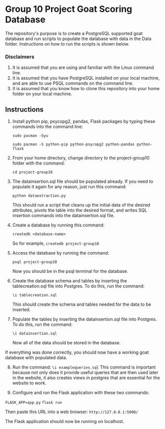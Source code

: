 # Group 10 Project Goat Scoring Database
The repository's purpose is to create a PostgreSQL supported goat database and run scripts to populate the database with data in the Data folder. Instructions on how to run the scripts is shown below.

### Disclaimers

1. It is assumed that you are using and familiar with the Linux command line.
2. It is assumed that you have PostgreSQL installed on your local machine, and are able to use PSQL commands on the command line.
3. It is assumed that you know how to clone this repository into your home folder on your local machine.

## Instructions

1. Install python pip, psycopg2, pandas, Flask packages by typing these commands into the command line:

   `sudo pacman -Syu`
   
   `sudo pacman -S python-pip python-psycopg2 python-pandas python-flask`

2. From your home directory, change directory to the project-group10 folder with the command:
   
   `cd project-group10`

3. The datainsertion.sql file should be populated already. If you need to populate it again for any reason, just run this command:

   `python dataextraction.py`

   This should run a script that cleans up the initial data of the desired attributes, pivots the table into the desired format, and writes SQL insertion commands into the datainsertion.sql file.

4. Create a database by running this command:

   `createdb <database-name>`

   So for example, `createdb project-group10`

5. Access the database by running the command:

   `psql project-group10`

   Now you should be in the psql terminal for the database.

6. Create the database schema and tables by inserting the tablecreation.sql file into Postgres. To do this, run the command:

   `\i tablecreation.sql`

   This should create the schema and tables needed for the data to be inserted.

7. Populate the tables by inserting the datainsertion.sql file into Postgres. To do this, run the command:

   `\i datainsertion.sql`

   Now all of the data should be stored in the database.

If everything was done correctly, you should now have a working goat database with populated data.

8. Run the command:
   `\i examplequeries.sql`
   This command is important because not only does it provide useful queries that are then used later in the website, it also creates views in postgres that are essential for the website to work.

10. Configure and run the Flask application with these two commands:

   `FLASK_APP=app.py`
   `flask run`

   Then paste this URL into a web browser: `http://127.0.0.1:5000/`

The Flask application should now be running on localhost.
